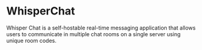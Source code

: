 # WhisperChat
 
Whisper Chat is a self-hostable real-time messaging application that allows users to communicate in multiple chat rooms on a single server using unique room codes.

